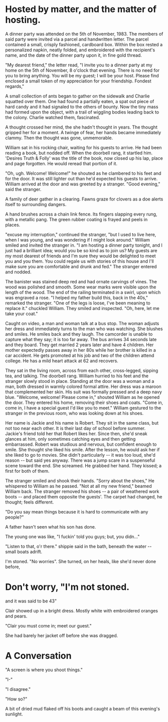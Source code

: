 # Hosted by matter, and the matter of hosting.



A dinner party was attended on the 5th of November, 1983.
The members of said party were invited via a parcel and handwritten letter.
The parcel contained a small, crisply fashioned, cardboard box.
Within the box rested a personalized napkin, neatly folded, and embroidered with the recipient's name, and the date of the dinner party upon it, in fine gold thread.

"My dearest friend," the letter read, "I invite you to a dinner party at my home on the 5th of November, 8 o'clock that evening. There is no need for you to bring anything. You will be my guest; I will be your host. Please find enclosed a small token of my appreciation for your friendship. Fondest regards,"



A small collection of ants began to gather on the sidewalk and Charlie squatted over them.
One had found a partially eaten, a spat out piece of hard candy and it had signaled to the others of bounty.
Now the tiny mass had formed upon the object, with a trail of wiggling bodies leading back to the colony.
Charlie watched them, fascinated.



A thought crossed her mind, the she hadn't thought in years.
The thought gripped her for a moment.
A twinge of fear, her hands became immediately clammy.
Then the thought was gone, unmemorable.



William sat in his rocking chair, waiting for his guests to arrive.
He had been reading a book, but nodded off.
When the doorbell rang, it startled him.
'Desires Truth & Folly' was the title of the book, now closed up his lap, place and page forgotten.
He would reread that portion of it.

"Oh, ugh. Welcome! Welcome!" he shouted as he clambered to his feet and for the door.
It was still lighter out than he'd expected his guests to arrive.
William arrived at the door and was greeted by a stranger.
"Good evening," said the stranger.



A family of deer gather in a clearing.
Fawns graze for clovers as a doe alerts itself to surrounding dangers.



A hand brushes across a chain link fence.
Its fingers slapping every rung, with a metallic pang.
The green rubber coating is frayed and peels in places.



"excuse my interruption," continued the stranger, "but I used to live here, when I was young, and was wondering if I might look around."
William smiled and invited the stranger in.
"I am hosting a dinner party tonight, and I just had a brilliant idea; would you be so kind as to join us? My guests are my most dearest of friends and I'm sure they would be delighted to meet you and you them. You could regale us with stories of this house and I'll make sure you are comfortable and drunk and fed."
The stranger entered and nodded.



The banister was stained deep red and had ornate carvings of vines.
The wood was polished and smooth.
Some wear marks were visible upon the length of the wood.
The end of the railing terminated in a swirl, upon which was engraved a rose.
"I helped my father build this, back in the 40s," remarked the stranger.
"One of the legs is loose, I've been meaning to replace it." chuckled William.
They smiled and inspected.
"Oh, here, let me take your coat."



Caught on video, a man and woman talk at a bus stop.
The woman adjusts her dress and immediately turns to the man who was watching.
She blushes and smiles.
He smiles back and they laugh.
The camcorder is unable to capture what they say; it is too far away.
The bus arrives 34 seconds late and they board.
They get married 2 years later and have 4 children.
Her mother expectedly passes away in her 80s while her brother is killed in a car accident.
He gets promoted at his job and two of the children attend college.
He has a mild heart attack at 62 and recovers.



They sat in the living room, across from each other, cross-legged, sipping tea, and talking.
The doorbell rang.
William hurried to his feet and the stranger slowly stood in place.
Standing at the door was a woman and a man, both dressed in warmly colored formal attire.
Her dress was a maroon that complemented her skin.
His suit was formally pressed and a deep navy blue.
"Welcome, welcome! Please come in," shouted William as he opened the door.
They entered his home, removing their shoes and coats.
"Come in, come in, I have a special guest I'd like you to meet."
William gestured to the stranger in the previous room, who was looking down at his shoes.



Her name is Jackie and his name is Robert.
They sit in the same class, but not too near each other.
It is their last day of school before summer.
Jackie's friend told her that Robert likes her.
Since then, she'd sneak glances at him, only sometimes catching eyes and then getting embarrassed.
Robert was studious and nervous, but confident enough to smile.
She thought she liked his smile.
After the lesson, he would ask her if she liked to go to movies.
She didn't particularly -- it was too loud, she'd reason -- but said yes anyway.
There was a jump scare in a suspenseful scene toward the end.
She screamed.
He grabbed her hand.
They kissed; a first for both of them.



The stranger smiled and shook their hands.
"Sorry about the shoes," He whispered to William as he passed.
"Not at all my new friend," beamed William back.
The stranger removed his shoes -- a pair of weathered work boots -- and placed them opposite the guests'.
The carpet had changed, he thought; feels different.










"Do you say mean things  because it is hard to communicate with any people?"

A father hasn't seen what his son has done.



The young one was like, "I fuckin' told you guys; but, you didn..."

"Listen to that, o'r there." shippie said in the bath, beneath the water -- small boats adrift.



I'm stoned. "No worries". She turned, on her heals, like she'd never done before,



# Don't worry, "I'm not stoned.


and it was said to be 43"







Clair showed up in a bright dress.
Mostly white with embroidered oranges and pears.

"Clair you must come in; meet our guest."

She had barely her jacket off before she was dragged.










# A Conversation

"A screen is where you shoot things."

"I-"

"I disagree."

"How so?"


A bit of dried mud flaked off his boots and caught a beam of this evening's sunlight.





